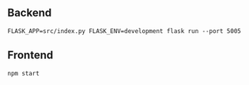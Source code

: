 ## Backend

```
FLASK_APP=src/index.py FLASK_ENV=development flask run --port 5005
```

## Frontend

```
npm start
```